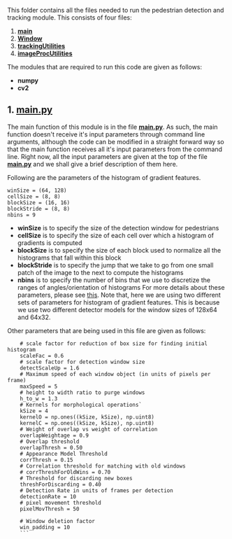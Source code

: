 This folder contains all the files needed to run the pedestrian detection and tracking module. This consists of four files:

1. [**main**](/Zeeshan_Nadir/pedestrian_detection_and_tracking/main.py)
2. [**Window**](/Zeeshan_Nadir/pedestrian_detection_and_tracking/Window.py)
3. [**trackingUtilities**](/Zeeshan_Nadir/pedestrian_detection_and_tracking/trackingUtilities.py)
4. [**imageProcUtilities**](/Zeeshan_Nadir/pedestrian_detection_and_tracking/imageProcUtilities.py)

The modules that are required to run this code are given as follows:

- **numpy**
- **cv2**

## 1. [**main.py**](/Zeeshan_Nadir/pedestrian_detection_and_tracking/main.py)
The main function of this module is in the file [**main.py**](/Zeeshan_Nadir/pedestrian_detection_and_tracking/main.py). As such, the main function doesn't receive it's input parameters through command line arguments, although the code can be modified in a straight forward way so that the main function receives all it's input parameters from the command line. Right now, all the input parameters are given at the top of the file [**main.py**](/Zeeshan_Nadir/pedestrian_detection_and_tracking/main.py) and we shall give a brief description of them here.

Following are the parameters of the histogram of gradient features. 
```
winSize = (64, 128)
cellSize = (8, 8) 
blockSize = (16, 16)
blockStride = (8, 8)
nbins = 9
```

- **winSize** is to specify the size of the detection window for pedestrians
- **cellSize** is to specify the size of each cell over which a histogram of gradients is computed
- **blockSize** is to specify the size of each block used to normalize all the histograms that fall within this block
- **blockStride** is to specify the jump that we take to go from one small patch of the image to the next to compute the histograms
- **nbins** is to specify the number of bins that we use to discretize the ranges of angles/orientation of histograms
For more details about these parameters, please see [this](http://docs.opencv.org/2.4/modules/gpu/doc/object_detection.html).
Note that, here we are using two different sets of parameters for histogram of gradient features. This is because we use two different detector models for the window sizes of 128x64 and 64x32.

Other parameters that are being used in this file are given as follows:
```
    # scale factor for reduction of box size for finding initial histogram
    scaleFac = 0.6
    # scale factor for detection window size
    detectScaleUp = 1.6
    # Maximum speed of each window object (in units of pixels per frame)
    maxSpeed = 5
    # height to width ratio to purge windows
    h_to_w = 1.3
    # Kernels for morphological operations`
    kSize = 4
    kernelO = np.ones((kSize, kSize), np.uint8)
    kernelC = np.ones((kSize, kSize), np.uint8)
    # Weight of overlap vs weight of correlation
    overlapWeightage = 0.9
    # Overlap threshold
    overlapThresh = 0.50
    # Appearance Model Threshold
    corrThresh = 0.15
    # Correlation threshold for matching with old windows
    # corrThreshForOldWins = 0.70
    # Threshold for discarding new boxes
    threshForDiscarding = 0.40
    # Detection Rate in units of frames per detection
    detectionRate = 10
    # pixel movement threshold
    pixelMovThresh = 50

    # Window deletion factor
    win_padding = 10
    ```
